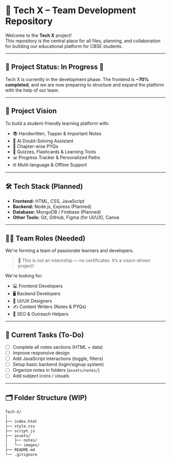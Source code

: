 # 🚧 Tech X – Team Development Repository

Welcome to the **Tech X** project!  
This repository is the central place for all files, planning, and collaboration for building our educational platform for CBSE students.

---

## 📌 Project Status: In Progress 🚀

Tech X is currently in the development phase. The frontend is **~70% completed**, and we are now preparing to structure and expand the platform with the help of our team.

---

## 🎯 Project Vision

To build a student-friendly learning platform with:

- 📚 Handwritten, Topper & Important Notes
- 🧠 AI Doubt-Solving Assistant
- 📄 Chapter-wise PYQs
- 🧩 Quizzes, Flashcards & Learning Tools
- 📊 Progress Tracker & Personalized Paths
- 🌐 Multi-language & Offline Support

---

## 🛠 Tech Stack (Planned)

- **Frontend:** HTML, CSS, JavaScript
- **Backend:** Node.js, Express (Planned)
- **Database:** MongoDB / Firebase (Planned)
- **Other Tools:** Git, GitHub, Figma (for UI/UX), Canva

---

## 🧑‍💻 Team Roles (Needed)

We're forming a team of passionate learners and developers.

> 🛑 This is not an internship — no certificates. It’s a vision-driven project!

We're looking for:

- 💻 Frontend Developers  
- 🖥 Backend Developers  
- 🎨 UI/UX Designers  
- ✍️ Content Writers (Notes & PYQs)  
- 📢 SEO & Outreach Helpers  

---

## 🚀 Current Tasks (To-Do)

- [ ] Complete all notes sections (HTML + data)
- [ ] Improve responsive design
- [ ] Add JavaScript interactions (toggle, filters)
- [ ] Setup basic backend (login/signup system)
- [ ] Organize notes in folders (`assets/notes/`)
- [ ] Add subject icons / visuals

---

## 🗂 Folder Structure (WIP)

```bash
Tech-X/
│
├── index.html
├── style.css
├── script.js
├── assets/
│   ├── notes/
│   └── images/
├── README.md
└── .gitignore
